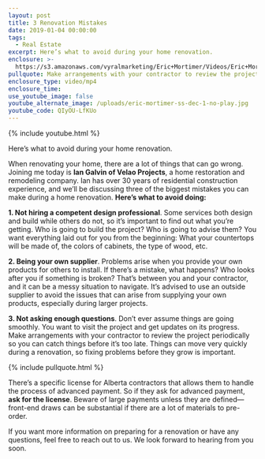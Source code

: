 ```yaml
---
layout: post
title: 3 Renovation Mistakes
date: 2019-01-04 00:00:00
tags:
  - Real Estate
excerpt: Here’s what to avoid during your home renovation.
enclosure: >-
  https://s3.amazonaws.com/vyralmarketing/Eric+Mortimer/Videos/Eric+Mortimer+%26+Associates+-+3+Renovation+Mistakes.mp4
pullquote: Make arrangements with your contractor to review the project periodically.
enclosure_type: video/mp4
enclosure_time:
use_youtube_image: false
youtube_alternate_image: /uploads/eric-mortimer-ss-dec-1-no-play.jpg
youtube_code: QIyOU-LfKUo
---
```


{% include youtube.html %}

Here’s what to avoid during your home renovation.

When renovating your home, there are a lot of things that can go wrong. Joining me today is **Ian Galvin of Velao Projects**, a home restoration and remodeling company. Ian has over 30 years of residential construction experience, and we’ll be discussing three of the biggest mistakes you can make during a home renovation. **Here’s what to avoid doing:**

**1. Not hiring a competent design professional**. Some services both design and build while others do not, so it’s important to find out what you’re getting. Who is going to build the project? Who is going to advise them? You want everything laid out for you from the beginning: What your countertops will be made of, the colors of cabinets, the type of wood, etc.&nbsp;

**2. Being your own supplier**. Problems arise when you provide your own products for others to install. If there’s a mistake, what happens? Who looks after you if something is broken? That’s between you and your contractor, and it can be a messy situation to navigate. It’s advised to use an outside supplier to avoid the issues that can arise from supplying your own products, especially during larger projects.&nbsp;

**3. Not asking enough questions**. Don’t ever assume things are going smoothly. You want to visit the project and get updates on its progress. Make arrangements with your contractor to review the project periodically so you can catch things before it’s too late. Things can move very quickly during a renovation, so fixing problems before they grow is important.

{% include pullquote.html %}

There’s a specific license for Alberta contractors that allows them to handle the process of advanced payment. So if they ask for advanced payment, **ask for the license**. Beware of large payments unless they are defined—front-end draws can be substantial if there are a lot of materials to pre-order.

If you want more information on preparing for a renovation or have any questions, feel free to reach out to us. We look forward to hearing from you soon.
